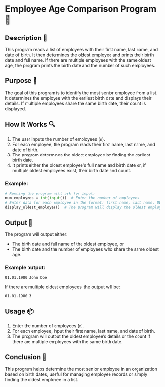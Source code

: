 # Employee Age Comparison Program 👥

## Description 📝

This program reads a list of employees with their first name, last name, and date of birth.
It then determines the oldest employee and prints their birth date and full name.
If there are multiple employees with the same oldest age, the program prints the birth date and the number of such employees.

## Purpose 🎯

The goal of this program is to identify the most senior employee from a list.
It determines the employee with the earliest birth date and displays their details.
If multiple employees share the same birth date, their count is displayed.

## How It Works 🔍

1. The user inputs the number of employees (`n`).
2. For each employee, the program reads their first name, last name, and date of birth.
3. The program determines the oldest employee by finding the earliest birth date.
4. It prints either the oldest employee's full name and birth date or, if multiple oldest employees exist, their birth date and count.

### Example:

```python
# Running the program will ask for input:
num_employees = int(input())  # Enter the number of employees
# Enter data for each employee in the format: first name, last name, DD.MM.YYYY
display_oldest_employee()  # The program will display the oldest employee(s)
```

## Output 📜

The program will output either:

-   The birth date and full name of the oldest employee, or
-   The birth date and the number of employees who share the same oldest age.

### Example output:

```
01.01.1980 John Doe
```

If there are multiple oldest employees, the output will be:

```
01.01.1980 3
```

## Usage 📦

1. Enter the number of employees (`n`).
2. For each employee, input their first name, last name, and date of birth.
3. The program will output the oldest employee’s details or the count if there are multiple employees with the same birth date.

## Conclusion 🚀

This program helps determine the most senior employee in an organization based on birth dates, useful for managing employee records or simply finding the oldest employee in a list.
